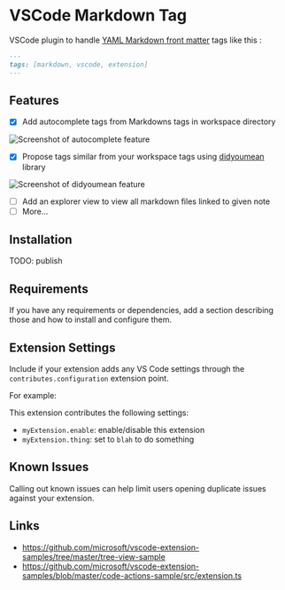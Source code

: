 # VSCode Markdown Tag

VSCode plugin to handle [YAML Markdown front matter](https://jekyllrb.com/docs/front-matter/) tags like this :

```markdown
---
tags: [markdown, vscode, extension]
---
```

## Features

- [x] Add autocomplete tags from Markdowns tags in workspace directory

![Screenshot of autocomplete feature](https://raw.githubusercontent.com/madeindjs/vscode-markdown-tags/master/screenshots/autocomplete.gif)

- [x] Propose tags similar from your workspace tags using [didyoumean](https://www.npmjs.com/package/didyoumean) library

![Screenshot of didyoumean feature](https://raw.githubusercontent.com/madeindjs/vscode-markdown-tags/master/screenshots/didyoumean.gif)

- [ ] Add an explorer view to view all markdown files linked to given note
- [ ] More...

## Installation

TODO: publish

## Requirements

If you have any requirements or dependencies, add a section describing those and how to install and configure them.

## Extension Settings

Include if your extension adds any VS Code settings through the `contributes.configuration` extension point.

For example:

This extension contributes the following settings:

- `myExtension.enable`: enable/disable this extension
- `myExtension.thing`: set to `blah` to do something

## Known Issues

Calling out known issues can help limit users opening duplicate issues against your extension.

## Links

- https://github.com/microsoft/vscode-extension-samples/tree/master/tree-view-sample
- https://github.com/microsoft/vscode-extension-samples/blob/master/code-actions-sample/src/extension.ts
